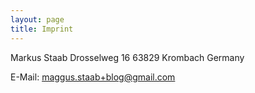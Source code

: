 ```yaml
---
layout: page
title: Imprint
---
```


Markus Staab
Drosselweg 16
63829 Krombach
Germany

E-Mail: maggus.staab+blog@gmail.com
